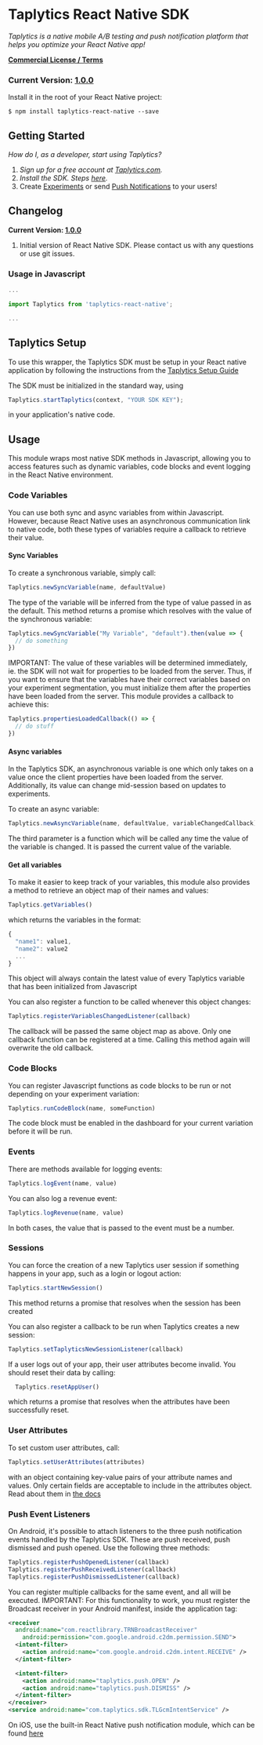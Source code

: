
# Taplytics React Native SDK

_Taplytics is a native mobile A/B testing and push notification platform that helps you optimize your React Native app!_

 **[Commercial License / Terms](http://taplytics.com/terms)**
 
### **Current Version: [1.0.0](https://github.com/taplytics/Taplytics-React-Native/releases/tag/1.0.0)**

Install it in the root of your React Native project:

`$ npm install taplytics-react-native --save`

## Getting Started
_How do I, as a developer, start using Taplytics?_


1. _Sign up for a free account at [Taplytics.com](https://taplytics.com?utm_source=github&utm_campaign=documentation&utm_medium=content)._
2. _Install the SDK. Steps [here](/START.md)._
3. Create [Experiments](/EXPERIMENTS.md) or send [Push Notifications](/PUSH.md) to your users!

## Changelog

**Current Version: [1.0.0](https://github.com/taplytics/Taplytics-React-Native/releases/tag/1.0.0)**

1. Initial version of React Native SDK. Please contact us with any questions or use git issues. 




### Usage in Javascript
```javascript
...

import Taplytics from 'taplytics-react-native';

...

```

## Taplytics Setup
To use this wrapper, the Taplytics SDK must be setup in your React native application by following the instructions from the [Taplytics Setup Guide](https://taplytics.com/docs/guides/install-sdk)

The SDK must be initialized in the standard way, using 
```javascript
Taplytics.startTaplytics(context, "YOUR SDK KEY");
```
in your application's native code.

## Usage
This module wraps most native SDK methods in Javascript, allowing you to access features such as dynamic variables, code blocks and event logging in the React Native environment.

### Code Variables
You can use both sync and async variables from within Javascript. However, because React Native uses an asynchronous communication link to native code, both these types of variables require a callback to retrieve their value. 

#### Sync Variables
To create a synchronous variable, simply call:
```javascript
Taplytics.newSyncVariable(name, defaultValue)
```

The type of the variable will be inferred from the type of value passed in as the default. This method returns a promise which resolves with the value of the synchronous variable:

```javascript
Taplytics.newSyncVariable("My Variable", "default").then(value => {
  // do something
})
```

IMPORTANT: The value of these variables will be determined immediately, ie. the SDK will not wait for properties to be loaded from the server. Thus, if you want to ensure that the variables have their correct variables based on your experiment segmentation, you must initialize them after the properties have been loaded from the server. This module provides a callback to achieve this:

```javascript
Taplytics.propertiesLoadedCallback(() => {
  // do stuff
})
```

#### Async variables
In the Taplytics SDK, an asynchronous variable is one which only takes on a value once the client properties have been loaded from the server. Additionally, its value can change mid-session based on updates to experiments.

To create an async variable:
```javascript
Taplytics.newAsyncVariable(name, defaultValue, variableChangedCallback)
````

The third parameter is a function which will be called any time the value of the variable is changed. It is passed the current value of the variable. 

#### Get all variables
To make it easier to keep track of your variables, this module also provides a method to retrieve an object map of their names and values:
```javascript
Taplytics.getVariables() 
```
which returns the variables in the format:
```javascript
{
  "name1": value1,
  "name2": value2
  ...
}
```
This object will always contain the latest value of every Taplytics variable that has been initialized from Javascript

You can also register a function to be called whenever this object changes:
```javascript
Taplytics.registerVariablesChangedListener(callback)
```
The callback will be passed the same object map as above. Only one callback function can be registered at a time. Calling this method again will overwrite the old callback.

### Code Blocks
You can register Javascript functions as code blocks to be run or not depending on your experiment variation:
```javascript
Taplytics.runCodeBlock(name, someFunction)
```
The code block must be enabled in the dashboard for your current variation before it will be run. 

### Events
There are methods available for logging events:
```javascript
Taplytics.logEvent(name, value)
```
You can also log a revenue event:
```javascript
Taplytics.logRevenue(name, value)
```
In both cases, the value that is passed to the event must be a number.

### Sessions
You can force the creation of a new Taplytics user session if something happens in your app, such as a login or logout action:
```javascript
Taplytics.startNewSession()
```
This method returns a promise that resolves when the session has been created

You can also register a callback to be run when Taplytics creates a new session:
```javascript
Taplytics.setTaplyticsNewSessionListener(callback)
```

If a user logs out of your app, their user attributes become invalid. You should reset their data by calling:
```javascript
  Taplytics.resetAppUser()
```
which returns a promise that resolves when the attributes have been successfully reset.

### User Attributes
To set custom user attributes, call:
```javascript
Taplytics.setUserAttributes(attributes)
```
with an object containing key-value pairs of your attribute names and values. Only certain fields are acceptable to include in the attributes object. Read about them in [the docs](https://taplytics.com/docs/android-sdk/getting-started#3-setting-user-attributes)

### Push Event Listeners
On Android, it's possible to attach listeners to the three push notification events handled by the Taplytics SDK. These are push received, push dismissed and push opened. Use the following three methods:
```javascript
Taplytics.registerPushOpenedListener(callback)
Taplytics.registerPushReceivedListener(callback)
Taplytics.registerPushDismissedListener(callback)
```
You can register multiple callbacks for the same event, and all will be executed.
IMPORTANT: For this functionality to work, you must register the Broadcast receiver in your Android manifest, inside the application tag:
```xml
<receiver 
  android:name="com.reactlibrary.TRNBroadcastReceiver"
    android:permission="com.google.android.c2dm.permission.SEND">
  <intent-filter>
    <action android:name="com.google.android.c2dm.intent.RECEIVE" />
  </intent-filter>

  <intent-filter>
    <action android:name="taplytics.push.OPEN" />
    <action android:name="taplytics.push.DISMISS" />
  </intent-filter>
</receiver>
<service android:name="com.taplytics.sdk.TLGcmIntentService" />
```

On iOS, use the built-in React Native push notification module, which can be found [here](https://facebook.github.io/react-native/docs/pushnotificationios.html)






